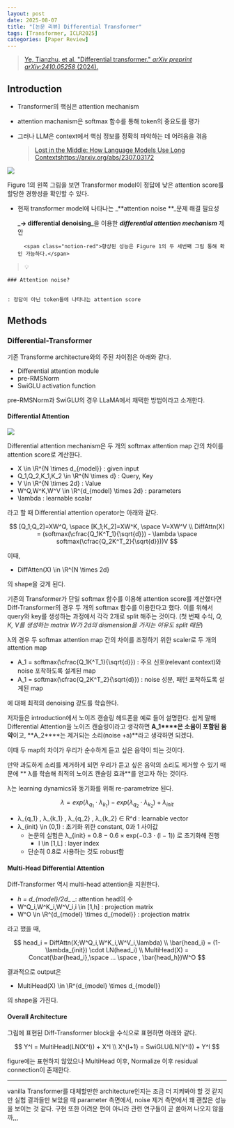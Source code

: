 ```yaml
---
layout: post
date: 2025-08-07
title: "[논문 리뷰] Differential Transformer"
tags: [Transformer, ICLR2025]
categories: [Paper Review]
---
```


> [Ye, Tianzhu, et al. "Differential transformer." ](https://arxiv.org/abs/2410.05258)[_arXiv preprint arXiv:2410.05258_](https://arxiv.org/abs/2410.05258)[ (2024).](https://arxiv.org/abs/2410.05258)



## Introduction

- Transformer의 핵심은 attention mechanism
- attention machanism은 softmax 함수를 통해 token의 중요도를 평가
- 그러나 LLM은 context에서 핵심 정보를 정확히 파악하는 데 어려움을 겪음

	> [Lost in the Middle: How Language Models Use Long Contextshttps://arxiv.org/abs/2307.03172](https://arxiv.org/abs/2307.03172)


![](https://prod-files-secure.s3.us-west-2.amazonaws.com/542b861c-36a8-4051-84e5-8804b6728dba/9083ea56-691a-4752-ae26-47f403431ac8/image.png?X-Amz-Algorithm=AWS4-HMAC-SHA256&X-Amz-Content-Sha256=UNSIGNED-PAYLOAD&X-Amz-Credential=ASIAZI2LB466ZHNJUUJF%2F20251011%2Fus-west-2%2Fs3%2Faws4_request&X-Amz-Date=20251011T150111Z&X-Amz-Expires=3600&X-Amz-Security-Token=IQoJb3JpZ2luX2VjEG0aCXVzLXdlc3QtMiJHMEUCIQD1BX6YTXbManXtLIR%2BJazhLiE769MMKWV4PU44zTqqVAIgNE4sGby1IQIXxzD0gSkPgh2nkMiKOWr6pRgDiN0Qewsq%2FwMIFhAAGgw2Mzc0MjMxODM4MDUiDFrqRkE4PtBVI6ZwhCrcA1lG%2BLXmJtmiYhZTOULf3%2BBWYYk8DeBsjua1FfqZk7EQi9B245oX474oc1CmEpWeu9FomaJjEvsgEoyj2PRSpPL4KPphmtDd7RadUPLDqgW7EK2Aq9wThSSpfFRjlO5uXKeHIQFp6u7zEF8UvLN0OpPtpR9xKDBqh2JoBWimN%2F1cyr%2B32BXC8qbvfRi1qtiDOpq4fyTqJaXawjFCJlMc0%2Buo9ckgxSGC6XjQtAKbnnddMCuQ672pJak1aGXLCuHTGJ6x27VwctULrDOJ9RoYxuNsK6F2KWisFAO9fMAqaZfdu%2Bexl0kopF%2FRob6lwKS5HXxApgNoWdTO9JA%2ByA9iYl4OHE2%2FqqGeV11tFGFteSMbBp%2FdBiryA8BW9reIXV1XAkIfKuLVCthZIZRiFTVvSEzBHwZMOVgqm3HJVrgYv62TDKpJvTh62Ee32%2Fwc4CGdA1VxLQ9H%2F%2BHlHG74fQi3syF7EJs%2Bwon4mXlmHLF0xHs%2BdctaYTogdeGz7Soks9wJP%2BK2VQhzFrD9V5M5tf44qant6wLfpgzQQcwwlLF%2B2Fxl0KJpSc9iQqreqKgjA0MdZeX95d0tHTWkN9CnKi3HR%2Fe5lceBnqyL7T30IV1vnRWGI4lCmlL0NmVkZWk0MOqkqccGOqUBA5JzXJF03gLrnpLe6F22LCmwT1xMFfSS4gyStojB1Qu1CFKjATyCHUdizUtsqyDcn2TR6zeBhtKymHUL7GLKSXdmIYttZy02uCJTEf31ui7yVbpjAHS0YL37%2FTiVq3sWUC2ZU4tEM7bsRJq3roxgZ76MwYeiwZnuj7xMHAVjbr%2FooUoZJpUWKSpPOiIYksOkxHNeQxYcV9EVvoSaBeVVQp8n2Tcn&X-Amz-Signature=f4a82691a96a64b1464ce8e4cb50a8e519b0abf8bb809308d332c53abaa9de12&X-Amz-SignedHeaders=host&x-amz-checksum-mode=ENABLED&x-id=GetObject)


Figure 1의 왼쪽 그림을 보면 Transformer model이 정답에 낮은 attention score를 할당한 경향성을 확인할 수 있다.

- 현재 transformer model에 나타나는 _**attention noise **_문제 해결 필요성

	_**→ differential denoising**_을 이용한 _**differential attention mechanism**_ 제안


		<span class="notion-red">향상된 성능은 Figure 1의 두 세번째 그림 통해 확인 가능하다.</span>


> 💡 


	### Attention noise?


	: 정답이 아닌 token들에 나타나는 attention score



## Methods



### Differential-Transformer


기존 Transforme architecture와의 주된 차이점은 아래와 같다.

- Differential attention module
- pre-RMSNorm
- SwiGLU activation function

pre-RMSNorm과 SwiGLU의 경우 LLaMA에서 채택한 방법이라고 소개한다.



#### Differential Attention


![](https://prod-files-secure.s3.us-west-2.amazonaws.com/542b861c-36a8-4051-84e5-8804b6728dba/116d70b2-1963-4810-9167-f4c7d8a06e8f/image.png?X-Amz-Algorithm=AWS4-HMAC-SHA256&X-Amz-Content-Sha256=UNSIGNED-PAYLOAD&X-Amz-Credential=ASIAZI2LB466ZHNJUUJF%2F20251011%2Fus-west-2%2Fs3%2Faws4_request&X-Amz-Date=20251011T150111Z&X-Amz-Expires=3600&X-Amz-Security-Token=IQoJb3JpZ2luX2VjEG0aCXVzLXdlc3QtMiJHMEUCIQD1BX6YTXbManXtLIR%2BJazhLiE769MMKWV4PU44zTqqVAIgNE4sGby1IQIXxzD0gSkPgh2nkMiKOWr6pRgDiN0Qewsq%2FwMIFhAAGgw2Mzc0MjMxODM4MDUiDFrqRkE4PtBVI6ZwhCrcA1lG%2BLXmJtmiYhZTOULf3%2BBWYYk8DeBsjua1FfqZk7EQi9B245oX474oc1CmEpWeu9FomaJjEvsgEoyj2PRSpPL4KPphmtDd7RadUPLDqgW7EK2Aq9wThSSpfFRjlO5uXKeHIQFp6u7zEF8UvLN0OpPtpR9xKDBqh2JoBWimN%2F1cyr%2B32BXC8qbvfRi1qtiDOpq4fyTqJaXawjFCJlMc0%2Buo9ckgxSGC6XjQtAKbnnddMCuQ672pJak1aGXLCuHTGJ6x27VwctULrDOJ9RoYxuNsK6F2KWisFAO9fMAqaZfdu%2Bexl0kopF%2FRob6lwKS5HXxApgNoWdTO9JA%2ByA9iYl4OHE2%2FqqGeV11tFGFteSMbBp%2FdBiryA8BW9reIXV1XAkIfKuLVCthZIZRiFTVvSEzBHwZMOVgqm3HJVrgYv62TDKpJvTh62Ee32%2Fwc4CGdA1VxLQ9H%2F%2BHlHG74fQi3syF7EJs%2Bwon4mXlmHLF0xHs%2BdctaYTogdeGz7Soks9wJP%2BK2VQhzFrD9V5M5tf44qant6wLfpgzQQcwwlLF%2B2Fxl0KJpSc9iQqreqKgjA0MdZeX95d0tHTWkN9CnKi3HR%2Fe5lceBnqyL7T30IV1vnRWGI4lCmlL0NmVkZWk0MOqkqccGOqUBA5JzXJF03gLrnpLe6F22LCmwT1xMFfSS4gyStojB1Qu1CFKjATyCHUdizUtsqyDcn2TR6zeBhtKymHUL7GLKSXdmIYttZy02uCJTEf31ui7yVbpjAHS0YL37%2FTiVq3sWUC2ZU4tEM7bsRJq3roxgZ76MwYeiwZnuj7xMHAVjbr%2FooUoZJpUWKSpPOiIYksOkxHNeQxYcV9EVvoSaBeVVQp8n2Tcn&X-Amz-Signature=2edd56ffe91a2930e33ba9c70fcfd40ff971dbef41e9da632cf02ecc37272f08&X-Amz-SignedHeaders=host&x-amz-checksum-mode=ENABLED&x-id=GetObject)


Differential attention mechanism은 두 개의 softmax attention map 간의 차이를 attention score로 계산한다.

- X \in \R^{N \times d\_{model}} : given input
- Q\_1,Q\_2,K\_1,K\_2 \in \R^{N \times d} : Query, Key
- V \in \R^{N \times 2d} : Value
- W^Q,W^K,W^V \in \R^{d\_{model} \times 2d} : parameters
- \lambda : learnable scalar

라고 할 때 Differential attention operator는 아래와 같다.


$$
[Q_1;Q_2]=XW^Q, \space [K_1;K_2]=XW^K, \space V=XW^V \\
DiffAttn(X) = (softmax(\cfrac{Q_1K^T_1}{\sqrt{d}}) - \lambda \space softmax(\cfrac{Q_2K^T_2}{\sqrt{d}}))V
$$


이때,

- DiffAtten(X) \in \R^{N \times 2d}

의 shape을 갖게 된다.


기존의 Transformer가 단일 softmax 함수를 이용해 attention score를 계산했다면 Diff-Transformer의 경우 두 개의 softmax 함수를 이용한다고 했다. 이를 위해서 query와 key를 생성하는 과정에서 각각 2개로 split 해주는 것이다. <span class="notion-red">(첫 번째 수식, </span><span class="notion-red">_Q, K, V를 생성하는 matrix W가 2d의 dismension을 가지는 이유도 split 때문_</span><span class="notion-red">)</span>


 λ의 경우 두 softmax attention map 간의 차이를 조정하기 위한 scaler로 두 개의 attention map

- A\_1 = softmax(\cfrac{Q\_1K^T\_1}{\sqrt{d}}) : 주요 신호(relevant context)와 noise 포착하도록 설계된 map
- A\_1 = softmax(\cfrac{Q\_2K^T\_2}{\sqrt{d}}) : noise 성분, 패턴 포착하도록 설계된 map 

에 대해 최적의 denoising 강도를 학습한다.


저자들은 introduction에서 노이즈 캔슬링 헤드폰을 예로 들어 설명한다. 쉽게 말해 Differential Attention을 노이즈 캔슬링이라고 생각하면 **A\_1****은 소음이 포함된 음악**이고, **A\_2****는 제거되는 소리(noise +a)**라고 생각하면 되겠다. 


이때 두 map의 차이가 우리가 순수하게 듣고 싶은 음악이 되는 것이다. 


만약 과도하게 소리를 제거하게 되면 우리가 듣고 싶은 음악의 소리도 제거할 수 있기 때문에 ** λ를 학습해 최적의 노이즈 캔슬링 효과**를 얻고자 하는 것이다.


λ는 learning dynamics와 동기화를 위해 re-parametrize 된다.


$$
\lambda = exp(\lambda_{q_1} \cdot \lambda_{k_1}) - exp(\lambda_{q_2} \cdot \lambda_{k_2}) + \lambda_{init}
$$

- λ\_{q\_1} , λ\_{k\_1} , λ\_{q\_2} , λ\_{k\_2} ∈ R^d : learnable vector
- λ\_{init} \in (0,1) : 초기화 위한 constant, 0과 1 사이값
	- 논문의 실험은 λ\_{init} = 0.8 − 0.6 × exp(−0.3 · (l − 1)) 로 초기화해 진행
		- l \in [1,L] : layer index
	- 단순히 0.8로 사용하는 것도 robust함


#### **Multi-Head Differential Attention**


Diff-Transformer 역시 multi-head attention을 지원한다.

- _h = d\_{model}/2d__ _: attention head의 수
- W^Q\_i,W^K\_i,W^V\_i,i \in [1,h] : projection matrix
- W^O \in \R^{d\_{model} \times d\_{model}} : projection matrix

라고 했을 때,


$$
head_i = DiffAttn(X;W^Q_i,W^K_i,W^V_i,\lambda) \\
\bar{head_i} = (1-\lambda_{init}) \cdot LN(head_i) \\
MultiHead(X) = Concat(\bar{head_i},\space ... \space , \bar{head_h})W^O
$$


결과적으로 output은

- MultiHead(X) \in \R^{d\_{model} \times d\_{model}}

의 shape을 가진다.



#### Overall Architecture


그림에 표현된 Diff-Transformer block을 수식으로 표현하면 아래와 같다.


$$
Y^l = MultiHead(LN(X^l)) + X^l \\
X^{l+1} = SwiGLU(LN(Y^l)) + Y^l
$$


figure에는 표현하지 않았으나 MultiHead 이후, Normalize 이후 residual connection이 존재한다.


---


vanilla Transformer를 대체할만한 architecture인지는 조금 더 지켜봐야 할 것 같지만 실험 결과들만 보았을 때 parameter 측면에서, noise 제거 측면에서 꽤 괜찮은 성능을 보이는 것 같다. 구현 또한 어려운 편이 아니라 관련 연구들이 곧 쏟아져 나오지 않을까,,,

